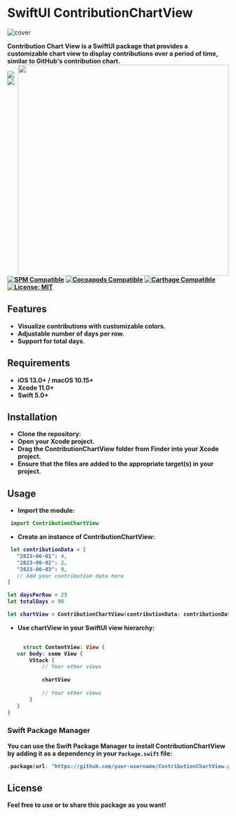 # SwiftUI ContributionChartView
![cover](https://github.com/Wadie-ess/SwiftGithubChart/blob/main/assets/cover.png)


<b>Contribution Chart View is a SwiftUI package that provides a customizable chart view to display contributions over a period of time, similar to GitHub's contribution chart.<br>
<img align="right" src="https://github.com/Wadie-ess/SwiftGithubChart/blob/main/assets/showCase.gif" width="480" />

<p>
  <p>
    <p>
<!-- <a href="https://exyte.com/contacts"><img src="https://i.imgur.com/vGjsQPt.png" width="134" height="34"></a> <a href="https://twitter.com/exyteHQ"><img src="https://i.imgur.com/DngwSn1.png" width="165" height="34"></a> -->

[![](https://img.shields.io/endpoint?url=https%3A%2F%2Fswiftpackageindex.com%2Fapi%2Fpackages%2Fexyte%2FActivityIndicatorView%2Fbadge%3Ftype%3Dswift-versions)](https://swiftpackageindex.com/exyte/ActivityIndicatorView)
[![](https://img.shields.io/endpoint?url=https%3A%2F%2Fswiftpackageindex.com%2Fapi%2Fpackages%2Fexyte%2FActivityIndicatorView%2Fbadge%3Ftype%3Dplatforms)](https://swiftpackageindex.com/exyte/ActivityIndicatorView)
[![SPM Compatible](https://img.shields.io/badge/SwiftPM-Compatible-brightgreen.svg)](https://swiftpackageindex.com/exyte/ActivityIndicatorView)
[![Cocoapods Compatible](https://img.shields.io/badge/cocoapods-Compatible-brightgreen.svg)](https://cocoapods.org/pods/ActivityIndicatorView)
[![Carthage Compatible](https://img.shields.io/badge/Carthage-compatible-brightgreen.svg?style=flat)](https://github.com/Carthage/Carthage)
[![License: MIT](https://img.shields.io/badge/License-MIT-black.svg)](https://opensource.org/licenses/MIT)



## Features

- Visualize contributions with customizable colors.
- Adjustable number of days per row.
- Support for total days.

## Requirements

- iOS 13.0+ / macOS 10.15+
- Xcode 11.0+
- Swift 5.0+

## Installation
- Clone the repository:
- Open your Xcode project.
- Drag the ContributionChartView folder from Finder into your Xcode project.
- Ensure that the files are added to the appropriate target(s) in your project.
      
## Usage 
 - Import the module:
``` swift
 import ContributionChartView
```
 - Create an instance of ContributionChartView:
 ``` swift
  let contributionData = [
    "2023-06-01": 4,
    "2023-06-02": 2,
    "2023-06-03": 9,
    // Add your contribution data here
]

let daysPerRow = 23
let totalDays = 90

let chartView = ContributionChartView(contributionData: contributionData, daysPerRow: daysPerRow, totalDays: totalDays)
 ```
      
 - Use chartView in your SwiftUI view hierarchy:
 ``` swift
      
      struct ContentView: View {
    var body: some View {
        VStack {
            // Your other views
            
            chartView
            
            // Your other views
        }
    }
}

```

### Swift Package Manager

You can use the Swift Package Manager to install ContributionChartView by adding it as a dependency in your `Package.swift` file:

```swift
.package(url: "https://github.com/your-username/ContributionChartView.git", from: "1.0.0")
```
 
## License
Feel free to use or to share this package as you want!
